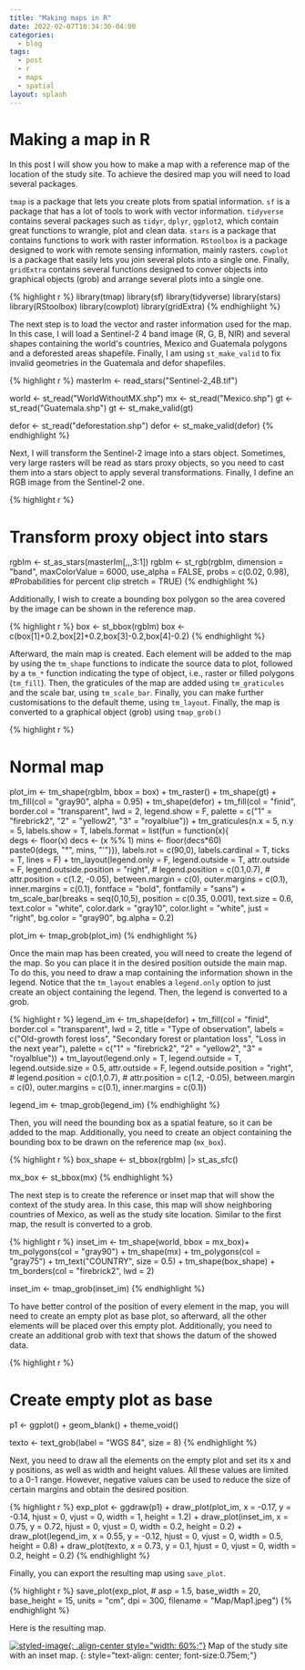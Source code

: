 ```yaml
---
title: "Making maps in R"
date: 2022-02-07T10:34:30-04:00
categories:
  - blog
tags:
  - post
  - r
  - maps
  - spatial
layout: splash
---
```


# Making a map in R

In this post I will show you how to make a map with a reference map of the location of the study site. To achieve the desired map you will need to load several packages. 

`tmap` is a package that lets you create plots from spatial information. `sf` is a package that has a lot of tools to work with vector information. `tidyverse` contains several packages such as `tidyr`, `dplyr`, `ggplot2`, which contain great functions to wrangle, plot and clean data. `stars` is a package that contains functions to work with raster information. `RStoolbox` is a package designed to work with remote sensing information, mainly rasters. `cowplot` is a package that easily lets you join several plots into a single one. Finally, `gridExtra` contains several functions designed to conver objects into graphical objects (grob) and arrange several plots into a single one.

{% highlight r %}
library(tmap)
library(sf)
library(tidyverse)
library(stars)
library(RStoolbox)
library(cowplot)
library(gridExtra)
{% endhighlight %}

The next step is to load the vector and raster information used for the map. In this case, I will load a Sentinel-2 4 band image (R, G, B, NIR) and several shapes containing the world's countries, Mexico and Guatemala polygons and a deforested areas shapefile. Finally, I am using `st_make_valid` to fix invalid geometries in the Guatemala and defor shapefiles.

{% highlight r %}
masterIm <- read_stars("Sentinel-2_4B.tif")

world <- st_read("WorldWithoutMX.shp")
mx <- st_read("Mexico.shp")
gt <- st_read("Guatemala.shp")
gt <- st_make_valid(gt)

defor <- st_read("deforestation.shp")
defor <- st_make_valid(defor)
{% endhighlight %}

Next, I will transform the Sentinel-2 image into a stars object. Sometimes, very large rasters will be read as stars proxy objects, so you need to cast them into a stars object to apply several transformations. Finally, I define an RGB image from the Sentinel-2 one.

{% highlight r %}
# Transform proxy object into stars
rgbIm <- st_as_stars(masterIm[,,,3:1])
rgbIm <- st_rgb(rgbIm,
                dimension = "band",
                maxColorValue = 6000,
                use_alpha = FALSE,
                probs = c(0.02, 0.98), #Probabilities for percent clip
                stretch = TRUE)
{% endhighlight %}

Additionally, I wish to create a bounding box polygon so the area covered by the image can be shown in the reference map.

{% highlight r %}
box <- st_bbox(rgbIm)
box <- c(box[1]+0.2,box[2]+0.2,box[3]-0.2,box[4]-0.2)
{% endhighlight %}

Afterward, the main map is created. Each element will be added to the map by using the `tm_shape` functions to indicate the source data to plot, followed by a `tm_*` function indicating the type of object, i.e., raster or filled polygons (`tm_fill`). Then, the graticules of the map are added using `tm_graticules` and the scale bar, using `tm_scale_bar`. Finally, you can make further customisations to the default theme, using `tm_layout`. Finally, the map is converted to a graphical object (grob) using `tmap_grob()`

{% highlight r %}
# Normal map
plot_im <- tm_shape(rgbIm,
                    bbox = box) +
            tm_raster() +
            tm_shape(gt) +
            tm_fill(col = "gray90",
                    alpha = 0.95) +
            tm_shape(defor) +
            tm_fill(col = "finid",
                    border.col = "transparent",
                    lwd = 2,
                    legend.show = F,
                    palette = c("1" = "firebrick2", "2" = "yellow2", "3" = "royalblue")) +
            tm_graticules(n.x = 5,
                          n.y = 5,
                          labels.show = T,
                          labels.format = list(fun = function(x){                  
                            degs <- floor(x)
                            decs <- (x %% 1)
                            mins <- floor(decs*60)     
                            paste0(degs, "°", mins, "\'")}),
                          labels.rot = c(90,0),
                          labels.cardinal = T,
                          ticks = T,
                          lines = F) +
            tm_layout(legend.only = F,
                      legend.outside = T,
                      attr.outside = F,
                      legend.outside.position = "right",
                      # legend.position = c(0.1,0.7),
                      # attr.position = c(1.2, -0.05),
                      between.margin = c(0),
                      outer.margins = c(0.1),
                      inner.margins = c(0.1),
                      fontface = "bold",
                      fontfamily = "sans")  +
            tm_scale_bar(breaks = seq(0,10,5),
                         position = c(0.35, 0.001),
                         text.size = 0.6,
                         text.color = "white",
                         color.dark = "gray10",
                         color.light = "white",
                         just = "right",
                         bg.color = "gray90",
                         bg.alpha = 0.2)

plot_im <- tmap_grob(plot_im)
{% endhighlight %}

Once the main map has been created, you will need to create the legend of the map. So you can place it in the desired position outside the main map. To do this, you need to draw a map containing the information shown in the legend. Notice that the `tm_layout` enables a `legend.only` option to just create an object containing the legend. Then, the legend is converted to a grob.

{% highlight r %}
legend_im <- tm_shape(defor) +
  tm_fill(col = "finid",
          border.col = "transparent",
          lwd = 2,
          title = "Type of observation",
          labels = c("Old-growth forest loss",
                     "Secondary forest or plantation loss",
                     "Loss in the next year"),
          palette = c("1" = "firebrick2", "2" = "yellow2", "3" = "royalblue")) +
  tm_layout(legend.only = T,
            legend.outside = T,
            legend.outside.size = 0.5,
            attr.outside = F,
            legend.outside.position = "right",
            # legend.position = c(0.1,0.7),
            # attr.position = c(1.2, -0.05),
            between.margin = c(0),
            outer.margins = c(0.1),
            inner.margins = c(0.1))  

legend_im <- tmap_grob(legend_im)
{% endhighlight %}

Then, you will need the bounding box as a spatial feature, so it can be added to the map. Additionally, you need to create an object containing the bounding box to be drawn on the reference map (`mx_box`). 

{% highlight r %}
box_shape <- st_bbox(rgbIm) |> 
              st_as_sfc()

mx_box <- st_bbox(mx)
{% endhighlight %}

The next step is to create the reference or inset map that will show the context of the study area. In this case, this map will show neighboring countries of Mexico, as well as the study site location. Similar to the first map, the result is converted to a grob.

{% highlight r %}
inset_im <- tm_shape(world,
                     bbox = mx_box)+
  tm_polygons(col = "gray90") +
  tm_shape(mx) +
  tm_polygons(col = "gray75") +
  tm_text("COUNTRY", size = 0.5) +
  tm_shape(box_shape) +
  tm_borders(col = "firebrick2",
             lwd = 2) 

inset_im <- tmap_grob(inset_im)
{% endhighlight %}

To have better control of the position of every element in the map, you will need to create an empty plot as base plot, so afterward, all the other elements will be placed over this empty plot. Additionally, you need to create an additional grob with text that shows the datum of the showed data.

{% highlight r %}
# Create empty plot as base
p1 <- ggplot() +
  geom_blank() +
  theme_void()

texto <- text_grob(label = "WGS 84",
                   size = 8) 
{% endhighlight %}

Next, you need to draw all the elements on the empty plot and set its x and y positions, as well as width and height values. All these values are limited to a 0-1 range. However, negative values can be used to reduce the size of certain margins and obtain the desired position.

{% highlight r %}
exp_plot <- ggdraw(p1) +
  draw_plot(plot_im,
            x = -0.17,
            y = -0.14,
            hjust = 0,
            vjust = 0,
            width = 1,
            height = 1.2) +
  draw_plot(inset_im,
          x = 0.75,
          y = 0.72,
          hjust = 0,
          vjust = 0,
          width = 0.2,
          height = 0.2) +
  draw_plot(legend_im,
            x = 0.55,
            y = -0.12,
            hjust = 0,
            vjust = 0,
            width = 0.5,
            height = 0.8) +
  draw_plot(texto,
            x = 0.73,
            y = 0.1,
            hjust = 0,
            vjust = 0,
            width = 0.2,
            height = 0.2)
{% endhighlight %}

Finally, you can export the resulting map using `save_plot`.

{% highlight r %}
save_plot(exp_plot,
          # asp = 1.5,
          base_width = 20,
          base_height = 15,
          units = "cm",
          dpi = 300,
          filename = "Map/Map1.jpeg")
{% endhighlight %}

Here is the resulting map.

[![styled-image](/blog/assets/images/Map1.jpeg){: .align-center style="width: 60%;"}](/blog/assets/images/Map1.jpeg) Map of the study site with an inset map.
{: style="text-align: center; font-size:0.75em;"}